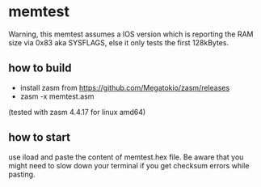 # memtest

Warning, this memtest assumes a IOS version which is reporting the RAM size via 0x83 aka SYSFLAGS, else it only tests the first 128kBytes.

## how to build

* install zasm from https://github.com/Megatokio/zasm/releases
* zasm -x memtest.asm

(tested with zasm 4.4.17 for linux amd64)

## how to start

use iload and paste the content of memtest.hex file. Be aware that you might need to slow down your terminal if you get checksum errors while pasting. 

